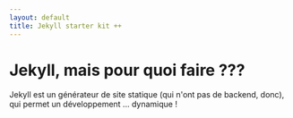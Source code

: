 ```yaml
---
layout: default 
title: Jekyll starter kit ++
---
```

<!--
Ne pas oublier le "front-matter" défini par les tirets ci-dessous, cela permet à Jekyll de définir des variables
prédéfinies ou même de créer les siennes
Nous indiquons dans le front-matter que nous appliquons au fichier index.html le layout (theme) par defaut.
-->
# Jekyll, mais pour quoi faire ???

Jekyll est un générateur de site statique (qui n'ont pas de backend, donc), qui permet un développement ... dynamique !